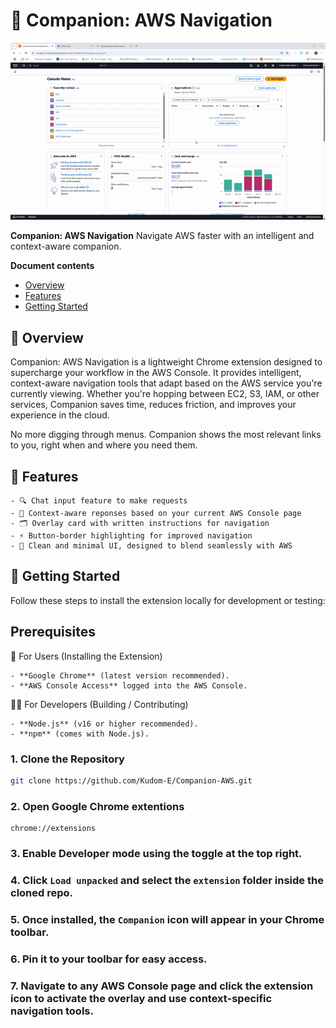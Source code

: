 # 🧭 Companion: AWS Navigation

![Demo GIF](demo/Demo.gif)

**Companion: AWS Navigation**
Navigate AWS faster with an intelligent and context-aware companion.

**Document contents**

- [Overview](#-overview)
- [Features](#-features)
- [Getting Started](#-getting-started)

## 📌 Overview

Companion: AWS Navigation is a lightweight Chrome extension designed to supercharge your workflow in the AWS Console. It provides intelligent, context-aware navigation tools that adapt based on the AWS service you're currently viewing. Whether you're hopping between EC2, S3, IAM, or other services, Companion saves time, reduces friction, and improves your experience in the cloud.

No more digging through menus. Companion shows the most relevant links to you, right when and where you need them.

## 🚀 Features

    - 🔍 Chat input feature to make requests
    - 🧠 Context-aware reponses based on your current AWS Console page
    - 🗂️ Overlay card with written instructions for navigation
    - ⚡ Button-border highlighting for improved navigation
    - 🌙 Clean and minimal UI, designed to blend seamlessly with AWS

## 🚀 Getting Started

Follow these steps to install the extension locally for development or testing:

## Prerequisites

🧩 For Users (Installing the Extension)

    - **Google Chrome** (latest version recommended).
    - **AWS Console Access** logged into the AWS Console.

👨‍💻 For Developers (Building / Contributing)

    - **Node.js** (v16 or higher recommended).
    - **npm** (comes with Node.js).

### **1. Clone the Repository**

```bash
git clone https://github.com/Kudom-E/Companion-AWS.git

```

### **2. Open Google Chrome extentions**

    chrome://extensions

### **3. Enable **Developer mode** using the toggle at the top right.**

### **4. Click `Load unpacked` and select the `extension` folder inside the cloned repo.**

### **5. Once installed, the `Companion` icon will appear in your Chrome toolbar.**

### **6. Pin it to your toolbar for easy access.**

### **7. Navigate to any AWS Console page and click the extension icon to activate the overlay and use context-specific navigation tools.**
